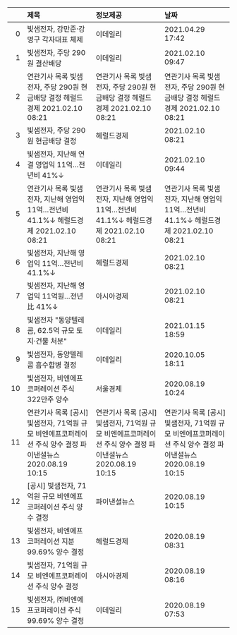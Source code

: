 |    | 제목                                                                                                          | 정보제공                                                                                                      | 날짜                                                                                                          |
|---:|:--------------------------------------------------------------------------------------------------------------|:--------------------------------------------------------------------------------------------------------------|:--------------------------------------------------------------------------------------------------------------|
|  0 | 빛샘전자, 강만준·강명구 각자대표 체제                                                                         | 이데일리                                                                                                      | 2021.04.29 17:42                                                                                              |
|  1 | 빛샘전자, 주당 290원 결산배당                                                                                 | 이데일리                                                                                                      | 2021.02.10 09:47                                                                                              |
|  2 | 연관기사 목록  빛샘전자, 주당 290원 현금배당 결정  헤럴드경제  2021.02.10 08:21                               | 연관기사 목록  빛샘전자, 주당 290원 현금배당 결정  헤럴드경제  2021.02.10 08:21                               | 연관기사 목록  빛샘전자, 주당 290원 현금배당 결정  헤럴드경제  2021.02.10 08:21                               |
|  3 | 빛샘전자, 주당 290원 현금배당 결정                                                                            | 헤럴드경제                                                                                                    | 2021.02.10 08:21                                                                                              |
|  4 | 빛샘전자, 지난해 연결 영업익 11억…전년비 41%↓                                                                 | 이데일리                                                                                                      | 2021.02.10 09:44                                                                                              |
|  5 | 연관기사 목록  빛샘전자, 지난해 영업익 11억…전년비 41.1%↓  헤럴드경제  2021.02.10 08:21                       | 연관기사 목록  빛샘전자, 지난해 영업익 11억…전년비 41.1%↓  헤럴드경제  2021.02.10 08:21                       | 연관기사 목록  빛샘전자, 지난해 영업익 11억…전년비 41.1%↓  헤럴드경제  2021.02.10 08:21                       |
|  6 | 빛샘전자, 지난해 영업익 11억…전년비 41.1%↓                                                                    | 헤럴드경제                                                                                                    | 2021.02.10 08:21                                                                                              |
|  7 | 빛샘전자, 지난해 영업익 11억원…전년比 41%↓                                                                    | 아시아경제                                                                                                    | 2021.02.10 08:21                                                                                              |
|  8 | 빛샘전자 "동양텔레콤, 62.5억 규모 토지·건물 처분"                                                             | 이데일리                                                                                                      | 2021.01.15 18:59                                                                                              |
|  9 | 빛샘전자, 동양텔레콤 흡수합병 결정                                                                            | 이데일리                                                                                                      | 2020.10.05 18:11                                                                                              |
| 10 | 빛샘전자, 비엔에프코퍼레이션 주식 322만주 양수                                                                | 서울경제                                                                                                      | 2020.08.19 10:24                                                                                              |
| 11 | 연관기사 목록  [공시] 빛샘전자, 71억원 규모 비엔에프코퍼레이션 주식 양수 결정  파이낸셜뉴스  2020.08.19 10:15 | 연관기사 목록  [공시] 빛샘전자, 71억원 규모 비엔에프코퍼레이션 주식 양수 결정  파이낸셜뉴스  2020.08.19 10:15 | 연관기사 목록  [공시] 빛샘전자, 71억원 규모 비엔에프코퍼레이션 주식 양수 결정  파이낸셜뉴스  2020.08.19 10:15 |
| 12 | [공시] 빛샘전자, 71억원 규모 비엔에프코퍼레이션 주식 양수 결정                                                | 파이낸셜뉴스                                                                                                  | 2020.08.19 10:15                                                                                              |
| 13 | 빛샘전자, 비엔에프코퍼레이션 지분 99.69% 양수 결정                                                            | 헤럴드경제                                                                                                    | 2020.08.19 08:31                                                                                              |
| 14 | 빛샘전자, 71억원 규모 비엔에프코퍼레이션 주식 양수 결정                                                       | 아시아경제                                                                                                    | 2020.08.19 08:16                                                                                              |
| 15 | 빛샘전자, ㈜비엔에프코퍼레이션 주식 99.69% 양수 결정                                                          | 이데일리                                                                                                      | 2020.08.19 07:53                                                                                              |